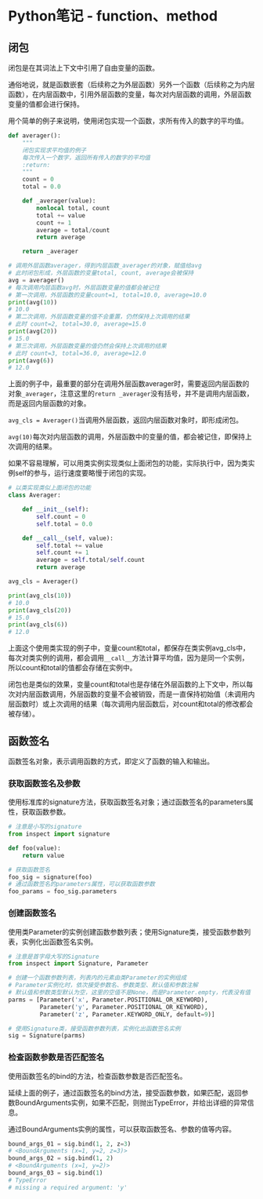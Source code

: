 # Python笔记 - function、method

## 闭包

闭包是在其词法上下文中引用了自由变量的函数。

通俗地说，就是函数嵌套（后续称之为外层函数）另外一个函数（后续称之为内层函数），在内层函数中，引用外层函数的变量，每次对内层函数的调用，外层函数变量的值都会进行保持。

用个简单的例子来说明，使用闭包实现一个函数，求所有传入的数字的平均值。

```python
def averager():
    """
    闭包实现求平均值的例子
    每次传入一个数字，返回所有传入的数字的平均值
    :return:
    """
    count = 0
    total = 0.0

    def _averager(value):
        nonlocal total, count
        total += value
        count += 1
        average = total/count
        return average

    return _averager

# 调用外层函数averager，得到内层函数_averager的对象，赋值给avg
# 此时闭包形成，外层函数的变量total, count, average会被保持
avg = averager()
# 每次调用内层函数avg时，外层函数变量的值都会被记住
# 第一次调用，外层函数的变量count=1, total=10.0, average=10.0
print(avg(10))
# 10.0
# 第二次调用，外层函数变量的值不会重置，仍然保持上次调用的结果
# 此时 count=2, total=30.0, average=15.0
print(avg(20))
# 15.0
# 第三次调用，外层函数变量的值仍然会保持上次调用的结果
# 此时 count=3, total=36.0, average=12.0
print(avg(6))
# 12.0
```

上面的例子中，最重要的部分在调用外层函数averager时，需要返回内层函数的对象`_averager`，注意这里的`return _averager`没有括号，并不是调用内层函数，而是返回内层函数的对象。

`avg_cls = Averager()`当调用外层函数，返回内层函数对象时，即形成闭包。

`avg(10)`每次对内层函数的调用，外层函数中的变量的值，都会被记住，即保持上次调用的结果。

如果不容易理解，可以用类实例实现类似上面闭包的功能，实际执行中，因为类实例self的参与，运行速度要略慢于闭包的实现。

```python
# 以类实现类似上面闭包的功能
class Averager:

    def __init__(self):
        self.count = 0
        self.total = 0.0

    def __call__(self, value):
        self.total += value
        self.count += 1
        average = self.total/self.count
        return average

avg_cls = Averager()

print(avg_cls(10))
# 10.0
print(avg_cls(20))
# 15.0
print(avg_cls(6))
# 12.0
```

上面这个使用类实现的例子中，变量count和total，都保存在类实例avg_cls中，每次对类实例的调用，都会调用`__call__`方法计算平均值，因为是同一个实例，所以count和total的值都会存储在实例中。

闭包也是类似的效果，变量count和total也是存储在外层函数的上下文中，所以每次对内层函数调用，外层函数的变量不会被销毁，而是一直保持初始值（未调用内层函数时）或上次调用的结果（每次调用内层函数后，对count和total的修改都会被存储）。

## 函数签名

函数签名对象，表示调用函数的方式，即定义了函数的输入和输出。

### 获取函数签名及参数

使用标准库的signature方法，获取函数签名对象；通过函数签名的parameters属性，获取函数参数。

```python
# 注意是小写的signature
from inspect import signature

def foo(value):
    return value

# 获取函数签名
foo_sig = signature(foo)
# 通过函数签名的parameters属性，可以获取函数参数
foo_params = foo_sig.parameters
```

### 创建函数签名

使用类Parameter的实例创建函数参数列表；使用Signature类，接受函数参数列表，实例化出函数签名实例。

```Python
# 注意是首字母大写的Signature
from inspect import Signature, Parameter

# 创建一个函数参数列表，列表内的元素由类Parameter的实例组成
# Parameter实例化时，依次接受参数名、参数类型、默认值和参数注解
# 默认值和参数类型默认为空，这里的空值不是None，而是Parameter.empty，代表没有值
parms = [Parameter('x', Parameter.POSITIONAL_OR_KEYWORD),
         Parameter('y', Parameter.POSITIONAL_OR_KEYWORD),
         Parameter('z', Parameter.KEYWORD_ONLY, default=9)]

# 使用Signature类，接受函数参数列表，实例化出函数签名实例
sig = Signature(parms)
```

### 检查函数参数是否匹配签名

使用函数签名的bind的方法，检查函数参数是否匹配签名。

延续上面的例子，通过函数签名的bind方法，接受函数参数，如果匹配，返回参数BoundArguments实例，如果不匹配，则抛出TypeError，并给出详细的异常信息。

通过BoundArguments实例的属性，可以获取函数签名、参数的值等内容。

```python
bound_args_01 = sig.bind(1, 2, z=3)
# <BoundArguments (x=1, y=2, z=3)>
bound_args_02 = sig.bind(1, 2)
# <BoundArguments (x=1, y=2)>
bound_args_03 = sig.bind(1)
# TypeError
# missing a required argument: 'y'
```



